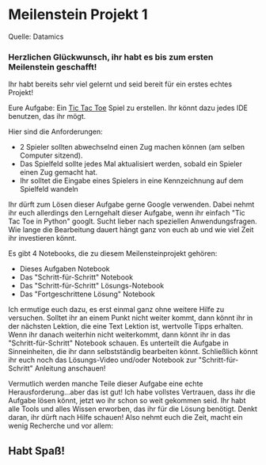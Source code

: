# Meilenstein Projekt 1

Quelle: Datamics

### Herzlichen Glückwunsch, ihr habt es bis zum ersten Meilenstein geschafft!

Ihr habt bereits sehr viel gelernt und seid bereit für ein erstes echtes Projekt!

Eure Aufgabe: Ein [Tic Tac Toe](https://de.wikipedia.org/wiki/Tic-Tac-Toe) Spiel zu erstellen. Ihr könnt dazu jedes IDE benutzen, das ihr mögt. 

Hier sind die Anforderungen:

* 2 Spieler sollten abwechselnd einen Zug machen können (am selben Computer sitzend).
* Das Spielfeld sollte jedes Mal aktualisiert werden, sobald ein Spieler einen Zug gemacht hat.
* Ihr solltet die Eingabe eines Spielers in eine Kennzeichnung auf dem Spielfeld wandeln

Ihr dürft zum Lösen dieser Aufgabe gerne Google verwenden. Dabei nehmt ihr euch allerdings den Lerngehalt dieser Aufgabe, wenn ihr einfach "Tic Tac Toe in Python" googlt. Sucht lieber nach speziellen Anwendungsfragen. Wie lange die Bearbeitung dauert hängt ganz von euch ab und wie viel Zeit ihr investieren könnt.

Es gibt 4 Notebooks, die zu diesem Meilensteinprojekt gehören:

* Dieses Aufgaben Notebook
* Das "Schritt-für-Schritt" Notebook
* Das "Schritt-für-Schritt" Lösungs-Notebook
* Das "Fortgeschrittene Lösung" Notebook

Ich ermutige euch dazu, es erst einmal ganz ohne weitere Hilfe zu versuchen. Solltet ihr an einem Punkt nicht weiter kommt, dann könnt ihr in der nächsten Lektion, die eine Text Lektion ist, wertvolle Tipps erhalten. Wenn ihr danach weiterhin nicht weiterkommt, dann könnt ihr in das "Schritt-für-Schritt" Notebook schauen. Es unterteilt die Aufgabe in Sinneinheiten, die ihr dann selbstständig bearbeiten könnt. Schließlich könnt ihr euch noch das Lösungs-Video und/oder Notebook zur "Schritt-für-Schritt" Anleitung anschauen!

Vermutlich werden manche Teile dieser Aufgabe eine echte Herausforderung...aber das ist gut! Ich habe vollstes Vertrauen, dass ihr die Aufgabe lösen könnt, jetzt wo ihr schon so weit gekommen seid. Ihr habt alle Tools und alles Wissen erworben, das ihr für die Lösung benötigt. Denkt daran, ihr dürft nach Hilfe schauen! Also nehmt euch die Zeit, macht ein wenig Recherche und vor allem:

## Habt Spaß!


```python

```
